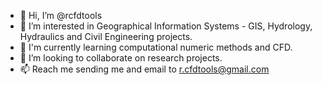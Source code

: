 - 👋 Hi, I’m @rcfdtools
- 👀 I’m interested in Geographical Information Systems - GIS, Hydrology, Hydraulics and Civil Engineering projects.
- 🌱 I'm currently learning computational numeric methods and CFD.
- 💞️ I’m looking to collaborate on research projects.
- 📫 Reach me sending me and email to r.cfdtools@gmail.com

<!---
rcfdtools/rcfdtools is a ✨ special ✨ repository because its `README.md` (this file) appears on your GitHub profile.
You can click the Preview link to take a look at your changes.
--->
